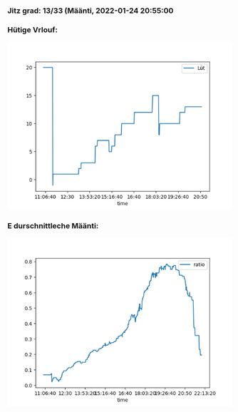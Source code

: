 ### Jitz grad: 13/33 (Määnti, 2022-01-24 20:55:00

### Hütige Vrlouf:
![Graph](Today.png)

### E durschnittleche Määnti:
![Graph](Määnti.png)